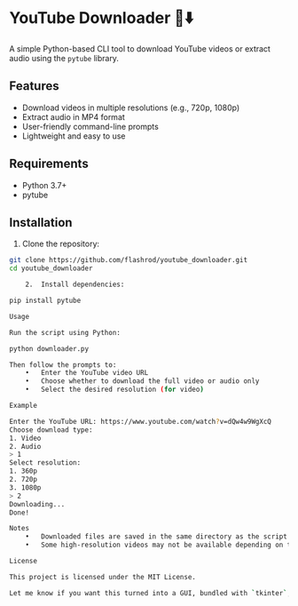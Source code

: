 

# YouTube Downloader 🎥⬇️

A simple Python-based CLI tool to download YouTube videos or extract audio using the `pytube` library.

## Features

- Download videos in multiple resolutions (e.g., 720p, 1080p)
- Extract audio in MP4 format
- User-friendly command-line prompts
- Lightweight and easy to use

## Requirements

- Python 3.7+
- pytube

## Installation

1. Clone the repository:

```bash
git clone https://github.com/flashrod/youtube_downloader.git
cd youtube_downloader

	2.	Install dependencies:

pip install pytube

Usage

Run the script using Python:

python downloader.py

Then follow the prompts to:
	•	Enter the YouTube video URL
	•	Choose whether to download the full video or audio only
	•	Select the desired resolution (for video)

Example

Enter the YouTube URL: https://www.youtube.com/watch?v=dQw4w9WgXcQ
Choose download type:
1. Video
2. Audio
> 1
Select resolution:
1. 360p
2. 720p
3. 1080p
> 2
Downloading...
Done!

Notes
	•	Downloaded files are saved in the same directory as the script.
	•	Some high-resolution videos may not be available depending on the source.

License

This project is licensed under the MIT License.

Let me know if you want this turned into a GUI, bundled with `tkinter`, or converted to a desktop app with PyInstaller.
